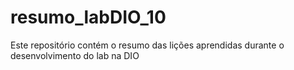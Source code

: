 # resumo_labDIO_10
Este repositório contém o resumo das lições aprendidas durante o desenvolvimento do lab na DIO
